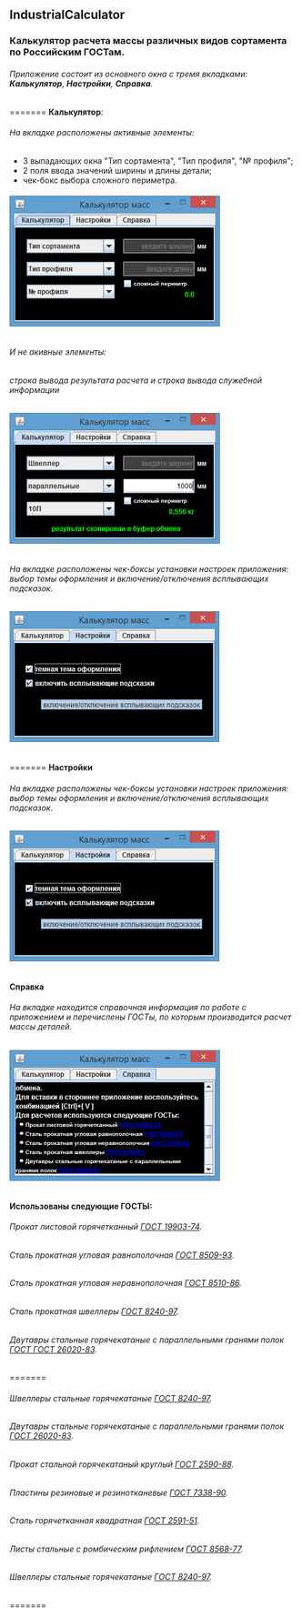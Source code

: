 ﻿## IndustrialCalculator
### Калькулятор расчета массы различных видов сортамента по Российским ГОСТам.
###### Приложение состоит из основного окна с тремя вкладками: **Калькулятор**, **Настройки**, **Справка**.
=======
**Калькулятор**:
###### На вкладке расположены активные элементы:
- 3 выпадающих окна "Тип сортамента", "Тип профиля", "№ профиля";
- 2 поля ввода значений ширины и длины детали;
- чек-бокс выбора сложного периметра.
###### ![режим по умолчанию](https://github.com/SergeyLyashko/IndustrialCalculator/blob/master/src/screenshots/default_dark.jpg?raw=true)
###### И не акивные элементы:
###### строка вывода результата расчета и строка вывода служебной информации
###### ![рабочий режим](https://github.com/SergeyLyashko/IndustrialCalculator/blob/master/src/screenshots/work_1.jpg?raw=true)

###### На вкладке расположены чек-боксы установки настроек приложения: выбор темы оформления и включение/отключения всплывающих подсказок.
###### ![настройки](https://github.com/SergeyLyashko/IndustrialCalculator/blob/master/src/screenshots/settings.jpg?raw=true)
=======
**Настройки**
###### На вкладке расположены чек-боксы установки настроек приложения: выбор темы оформления и включение/отключения всплывающих подсказок.
###### ![настройки](https://github.com/SergeyLyashko/IndustrialCalculator/blob/master/src/screenshots/settings.jpg?raw=true)

**Справка**
###### На вкладке находится справочная информация по работе с приложением и перечислены ГОСТы, по которым производится расчет массы деталей.
###### ![справка](https://github.com/SergeyLyashko/IndustrialCalculator/blob/master/src/screenshots/info_dark.jpg?raw=true)

#### Использованы следующие ГОСТЫ:
###### Прокат листовой горячетканный [ГОСТ 19903-74](http://docs.cntd.ru/document/1200001025).
###### Сталь прокатная угловая равнополочная [ГОСТ 8509-93](http://docs.cntd.ru/document/1200001025).
###### Сталь прокатная угловая неравнополочная [ГОСТ 8510-86](http://docs.cntd.ru/document/1200001023).
###### Сталь прокатная швеллеры [ГОСТ 8240-97](http://docs.cntd.ru/document/1200019824).
###### Двутавры стальные горячекатаные с параллельными гранями полок [ГОСТ ГОСТ 26020-83](http://docs.cntd.ru/document/901711178).
=======
###### Швеллеры стальные горячекатаные [ГОСТ 8240-97](http://docs.cntd.ru/document/1200019824).
###### Двутавры стальные горячекатаные с параллельными гранями полок [ГОСТ 26020-83](http://docs.cntd.ru/document/901711178).

###### Прокат стальной горячекатаный круглый [ГОСТ 2590-88](http://docs.cntd.ru/document/1200004404).
###### Пластины резиновые и резинотканевые [ГОСТ 7338-90](http://docs.cntd.ru/document/1200005719).
###### Сталь горячетканная квадратная [ГОСТ 2591-51](http://docs.cntd.ru/document/1200109199).
###### Листы стальные с ромбическим рифлением [ГОСТ 8568-77](http://docs.cntd.ru/document/1200005122).

###### Швеллеры стальные горячекатаные [ГОСТ 8240-97](http://docs.cntd.ru/document/gost-8240-97).
=======
